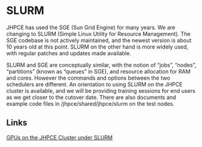 # SLURM
JHPCE has used the SGE (Sun Grid Engine) for many years. We are
changing to SLURM (Simple Linux Utility for Resource Management).  The
SGE codebase is not actively maintained, and the newest version is
about 10 years old at this point. SLURM on the other hand is more
widely used, with regular patches and updates made available.

SLURM and SGE are conceptually similar, with the notion of “jobs”,
“nodes”, “partitions” (known as “queues” in SGE), and resource
allocation for RAM and cores. However the commands and options between
the two schedulers are different.  An orientation to using SLURM on
the JHPCE cluster is available, and we will be providing training
sessions for end users as we get closer to the cutover date. There are
also documents and example code files in /jhpce/shared/jhpce/slurm on
the test nodes.

## Links
[GPUs on the JHPCE Cluster under SLURM](http://ec2-44-214-193-38.compute-1.amazonaws.com/knowledge-base/gpus-on-the-jhpce-cluster-under-slurm/)

